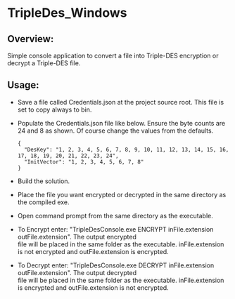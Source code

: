 # TripleDes_Windows
 
## Overview: 
Simple console application to convert a file into Triple-DES encryption or decrypt a Triple-DES file. 

## Usage:
- Save a file called Credentials.json at the project source root. This file is set to copy always to bin. 
- Populate the Credentials.json file like below. Ensure the byte counts are 24 and 8 as shown. Of course 
  change the values from the defaults.

      {
        "DesKey": "1, 2, 3, 4, 5, 6, 7, 8, 9, 10, 11, 12, 13, 14, 15, 16, 17, 18, 19, 20, 21, 22, 23, 24",
        "InitVector": "1, 2, 3, 4, 5, 6, 7, 8"
      }
      
- Build the solution. 
- Place the file you want encrypted or decrypted in the same directory as the compiled exe.
- Open command prompt from the same directory as the executable. 

- To Encrypt enter: "TripleDesConsole.exe ENCRYPT inFile.extension outFile.extension". The output encrypted  
  file will be placed in the same folder as the executable. inFile.extension is not encrypted and outFile.extension
  is encrypted. 
  
- To Decrypt enter: "TripleDesConsole.exe DECRYPT inFile.extension outFile.extension". The output decrypted  
  file will be placed in the same folder as the executable. inFile.extension is encrypted and outFile.extension
  is not encrypted. 
